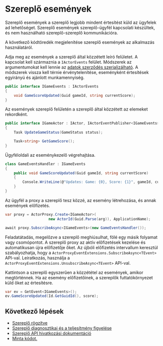 <properties
   pageTitle="Megbízható szereplők események |} Microsoft Azure"
   description="A szolgáltatás háló megbízható szereplők események bemutatása."
   services="service-fabric"
   documentationCenter=".net"
   authors="vturecek"
   manager="timlt"
   editor=""/>

<tags
   ms.service="service-fabric"
   ms.devlang="dotnet"
   ms.topic="article"
   ms.tgt_pltfrm="NA"
   ms.workload="NA"
   ms.date="08/30/2016"
   ms.author="amanbha"/>


# <a name="actor-events"></a>Szereplő események
Szereplő események a szereplő legjobb mindent értesítést küld az ügyfelek ad lehetőséget. Szereplő események szereplő-ügyfél kapcsolati készültek, és nem használható szereplő-szereplő kommunikációra.

A következő kódtöredék megjelenítése szereplő események az alkalmazás használatáról.

Adja meg az események a szereplő által közzétett leíró felületet. A kapcsolat kell származnia a `IActorEvents` felület. Módszerek az argumentumokat kell lennie az [adatok szerződés szerializálható](service-fabric-reliable-actors-notes-on-actor-type-serialization.md). A módszerek vissza kell térnie érvénytelenítése, eseményként értesítések egyirányú és ajánlott munkamennyiség.

```csharp
public interface IGameEvents : IActorEvents
{
    void GameScoreUpdated(Guid gameId, string currentScore);
}
```

Az események szereplő felületén a szereplő által közzétett az elemeket rekordként.

```csharp
public interface IGameActor : IActor, IActorEventPublisher<IGameEvents>
{
    Task UpdateGameStatus(GameStatus status);

    Task<string> GetGameScore();
}
```

Ügyféloldali az eseménykezelő végrehajtása.

```csharp
class GameEventsHandler : IGameEvents
{
    public void GameScoreUpdated(Guid gameId, string currentScore)
    {
        Console.WriteLine(@"Updates: Game: {0}, Score: {1}", gameId, currentScore);
    }
}
```

Az ügyfél a proxy a szereplő tesz közzé, az esemény létrehozása, és annak események előfizetés.

```csharp
var proxy = ActorProxy.Create<IGameActor>(
                    new ActorId(Guid.Parse(arg)), ApplicationName);

await proxy.SubscribeAsync<IGameEvents>(new GameEventsHandler());
```

Feladatátadás, megelőzve a szereplő meghiúsulhat, fölé egy másik folyamat vagy csomópontot. A szereplő proxy az aktív előfizetések kezelése és automatikusan újra előfizetője őket. Az újbóli előfizetés intervallum keresztül szabályozhatja, hogy a `ActorProxyEventExtensions.SubscribeAsync<TEvent>` API-val. Leiratkozás, használja a `ActorProxyEventExtensions.UnsubscribeAsync<TEvent>` API-val.

Kattintson a szereplő egyszerűen a közzététel az események, amikor megtörténnek. Ha az esemény előfizetőinek, a szereplők futtatókörnyezet küld őket az értesítésre.

```csharp
var ev = GetEvent<IGameEvents>();
ev.GameScoreUpdated(Id.GetGuidId(), score);
```

## <a name="next-steps"></a>Következő lépések
 - [Szereplő rögzítve](service-fabric-reliable-actors-reentrancy.md)
 - [Szereplő diagnosztikai és a teljesítmény figyelése](service-fabric-reliable-actors-diagnostics.md)
 - [Szereplő API hivatkozási dokumentáció](https://msdn.microsoft.com/library/azure/dn971626.aspx)
 - [Minta kódot.](https://github.com/Azure/servicefabric-samples)
